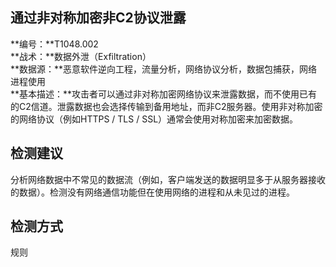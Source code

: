 ## 通过非对称加密非C2协议泄露  
**编号：**T1048.002  
**战术：**数据外泄（Exfiltration）  
**数据源：**恶意软件逆向工程，流量分析，网络协议分析，数据包捕获，网络进程使用  
**基本描述：**攻击者可以通过非对称加密网络协议来泄露数据，而不使用已有的C2信道。泄露数据也会选择传输到备用地址，而非C2服务器。使用非对称加密的网络协议（例如HTTPS / TLS / SSL）通常会使用对称加密来加密数据。  
## 检测建议  
分析网络数据中不常见的数据流（例如，客户端发送的数据明显多于从服务器接收的数据）。检测没有网络通信功能但在使用网络的进程和从未见过的进程。  
## 检测方式  
规则